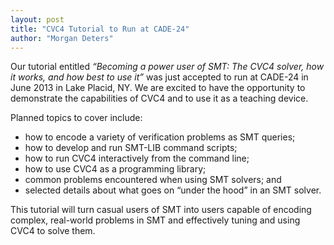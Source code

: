 ```yaml
---
layout: post
title: "CVC4 Tutorial to Run at CADE-24"
author: "Morgan Deters"
---
```


Our tutorial entitled _“Becoming a power user of SMT: The CVC4 solver, how it
works, and how best to use it”_ was just accepted to run at CADE-24 in June
2013 in Lake Placid, NY. We are excited to have the opportunity to demonstrate
the capabilities of CVC4 and to use it as a teaching device.

Planned topics to cover include:

- how to encode a variety of verification problems as SMT queries;
- how to develop and run SMT-LIB command scripts;
- how to run CVC4 interactively from the command line;
- how to use CVC4 as a programming library;
- common problems encountered when using SMT solvers; and
- selected details about what goes on “under the hood” in an SMT solver.

This tutorial will turn casual users of SMT into users capable of encoding
complex, real-world problems in SMT and effectively tuning and using CVC4 to
solve them.
